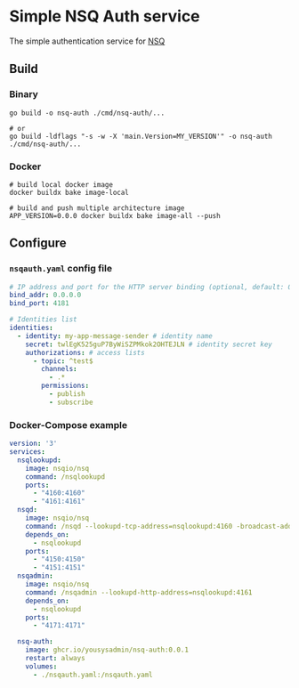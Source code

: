 # Simple NSQ Auth service
The simple authentication service for [NSQ](https://github.com/nsqio/nsq)

## Build

### Binary
```shell
go build -o nsq-auth ./cmd/nsq-auth/...

# or
go build -ldflags "-s -w -X 'main.Version=MY_VERSION'" -o nsq-auth ./cmd/nsq-auth/...
```

### Docker
```shell
# build local docker image
docker buildx bake image-local

# build and push multiple architecture image
APP_VERSION=0.0.0 docker buildx bake image-all --push
```

## Configure

### `nsqauth.yaml` config file
```yaml
# IP address and port for the HTTP server binding (optional, default: 0.0.0.0:4181)
bind_addr: 0.0.0.0
bind_port: 4181

# Identities list
identities:
  - identity: my-app-message-sender # identity name
    secret: twlEgK525guP7ByWiSZPMkok2OHTEJLN # identity secret key
    authorizations: # access lists
      - topic: ^test$
        channels:
          - .*
        permissions:
          - publish
          - subscribe
```

### Docker-Compose example
```yaml
version: '3'
services:
  nsqlookupd:
    image: nsqio/nsq
    command: /nsqlookupd
    ports:
      - "4160:4160"
      - "4161:4161"
  nsqd:
    image: nsqio/nsq
    command: /nsqd --lookupd-tcp-address=nsqlookupd:4160 -broadcast-address 10.0.0.2 -auth-http-address nsq-auth:4181
    depends_on:
      - nsqlookupd
    ports:
      - "4150:4150"
      - "4151:4151"
  nsqadmin:
    image: nsqio/nsq
    command: /nsqadmin --lookupd-http-address=nsqlookupd:4161
    depends_on:
      - nsqlookupd
    ports:
      - "4171:4171"

  nsq-auth:
    image: ghcr.io/yousysadmin/nsq-auth:0.0.1
    restart: always
    volumes:
      - ./nsqauth.yaml:/nsqauth.yaml
```
